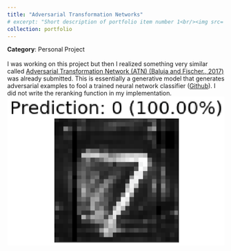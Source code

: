 ```yaml
---
title: "Adversarial Transformation Networks"
# excerpt: "Short description of portfolio item number 1<br/><img src='/images/500x300.png'>"
collection: portfolio
---
```


**Category**: Personal Project<br/><br/>
I was working on this project but then I realized something very similar called [Adversarial Transformation Network (ATN) (Baluja and Fischer., 2017)]((https://www.aaai.org/ocs/index.php/AAAI/AAAI18/paper/view/16529)) was already submitted. This is essentially a generative model that generates adversarial examples to fool a trained neural network classifier ([Github](https://github.com/rrwiyatn/deep-learning/tree/master/adversarial_transformation_networks)). I did not write the reranking function in my implementation.<br/>
<img src='/images/atn.png'>
